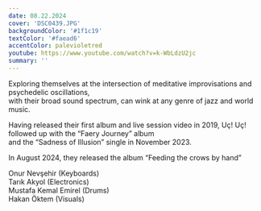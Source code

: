 ```yaml
---
date: 08.22.2024
cover: 'DSC0439.JPG'
backgroundColor: '#1f1c19'
textColor: '#faead6'
accentColor: palevioletred
youtube: https://www.youtube.com/watch?v=k-WbLdzU2jc
summary: ''
---
```

Exploring themselves at the intersection of meditative improvisations and psychedelic oscillations,  
with their broad sound spectrum, can wink at any genre of jazz and world music. 

Having released their first album and live session video in 2019, Uç! Uç! followed up with the “Faery Journey” album  
and the “Sadness of Illusion” single in November 2023.   

In August 2024, they released the album “Feeding the crows by hand”  

Onur Nevşehir (Keyboards)  
Tarık Akyol (Electronics)   
Mustafa Kemal Emirel (Drums)  
Hakan Öktem (Visuals)  